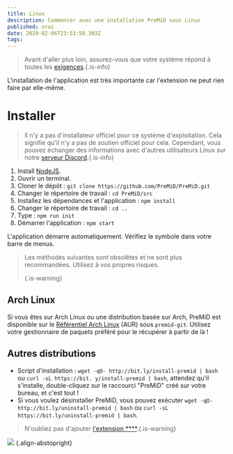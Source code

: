 ```yaml
---
title: Linux
description: Commencer avec une installation PreMiD sous Linux
published: vrai
date: 2020-02-06T23:53:58.303Z
tags:
---
```


> Avant d'aller plus loin, assurez-vous que votre système répond à toutes les [exigences](/install/requirements).{.is-info}

L'installation de l'application est très importante car l'extension ne peut rien faire par elle-même.

# Installer
> Il n'y a pas d'installateur officiel pour ce système d'exploitation. Cela signifie qu'il n'y a pas de soutien officiel pour cela. Cependant, vous pouvez échanger des informations avec d'autres utilisateurs Linux sur notre [serveur Discord](https://discord.gg/premid/).{.is-info}

1. Install [NodeJS](https://nodejs.org/en/).
2. Ouvrir un terminal.
3. Cloner le dépôt : `git clone https://github.com/PreMiD/PreMiD.git`
4. Changer le répertoire de travail : `cd PreMiD/src`
5. Installez les dépendances et l'application : `npm install`
6. Changer le répertoire de travail : `cd ..`
7. Type : `npm run init`
8. Démarrer l'application : `npm start`

L'application démarre automatiquement. Vérifiez le symbole dans votre barre de menus.

> Les méthodes suivantes sont obsolètes et ne sont plus recommandées. Utilisez à vos propres risques. 
> 
> {.is-warning}

## Arch Linux
Si vous êtes sur Arch Linux ou une distribution basée sur Arch, PreMiD est disponible sur le [Référentiel Arch Linux](https://aur.archlinux.org/packages/premid-git/) (AUR) sous `premid-git`. Utilisez votre gestionnaire de paquets préféré pour le récupérer à partir de là !

## Autres distributions
- Script d'installation : `wget -qO- http://bit.ly/install-premid | bash` ou `curl -sL https://bit. y/install-premid | bash`, attendez qu'il s'installe, double-cliquez sur le raccourci "PreMiD" créé sur votre bureau, et c'est tout !
- Si vous voulez désinstaller PreMiD, vous pouvez exécuter `wget -qO- http://bit.ly/uninstall-premid | bash` ou `curl -sL https://bit.ly/uninstall-premid | bash`.

> N'oubliez pas d'ajouter [l'extension ****](/install).{.is-warning}

![](https://a.icons8.com/TqgWTTfw/Oy7xHF/svg.svg) {.align-abstopright}